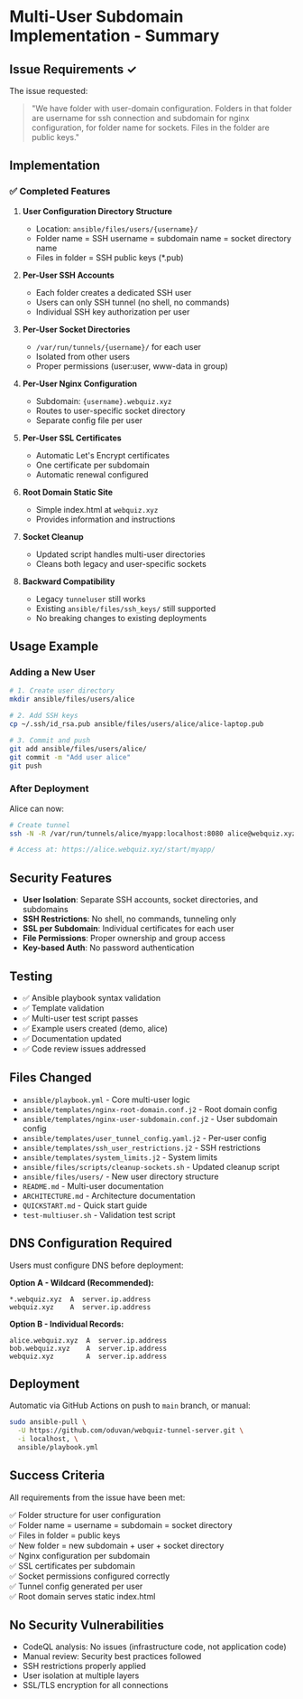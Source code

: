 # Multi-User Subdomain Implementation - Summary

## Issue Requirements ✓

The issue requested:
> "We have folder with user-domain configuration. Folders in that folder are username for ssh connection and subdomain for nginx configuration, for folder name for sockets. Files in the folder are public keys."

## Implementation

### ✅ Completed Features

1. **User Configuration Directory Structure**
   - Location: `ansible/files/users/{username}/`
   - Folder name = SSH username = subdomain name = socket directory name
   - Files in folder = SSH public keys (*.pub)

2. **Per-User SSH Accounts**
   - Each folder creates a dedicated SSH user
   - Users can only SSH tunnel (no shell, no commands)
   - Individual SSH key authorization per user

3. **Per-User Socket Directories**
   - `/var/run/tunnels/{username}/` for each user
   - Isolated from other users
   - Proper permissions (user:user, www-data in group)

4. **Per-User Nginx Configuration**
   - Subdomain: `{username}.webquiz.xyz`
   - Routes to user-specific socket directory
   - Separate config file per user

5. **Per-User SSL Certificates**
   - Automatic Let's Encrypt certificates
   - One certificate per subdomain
   - Automatic renewal configured

6. **Root Domain Static Site**
   - Simple index.html at `webquiz.xyz`
   - Provides information and instructions

7. **Socket Cleanup**
   - Updated script handles multi-user directories
   - Cleans both legacy and user-specific sockets

8. **Backward Compatibility**
   - Legacy `tunneluser` still works
   - Existing `ansible/files/ssh_keys/` still supported
   - No breaking changes to existing deployments

## Usage Example

### Adding a New User

```bash
# 1. Create user directory
mkdir ansible/files/users/alice

# 2. Add SSH keys
cp ~/.ssh/id_rsa.pub ansible/files/users/alice/alice-laptop.pub

# 3. Commit and push
git add ansible/files/users/alice/
git commit -m "Add user alice"
git push
```

### After Deployment

Alice can now:
```bash
# Create tunnel
ssh -N -R /var/run/tunnels/alice/myapp:localhost:8080 alice@webquiz.xyz

# Access at: https://alice.webquiz.xyz/start/myapp/
```

## Security Features

- **User Isolation**: Separate SSH accounts, socket directories, and subdomains
- **SSH Restrictions**: No shell, no commands, tunneling only
- **SSL per Subdomain**: Individual certificates for each user
- **File Permissions**: Proper ownership and group access
- **Key-based Auth**: No password authentication

## Testing

- ✅ Ansible playbook syntax validation
- ✅ Template validation
- ✅ Multi-user test script passes
- ✅ Example users created (demo, alice)
- ✅ Documentation updated
- ✅ Code review issues addressed

## Files Changed

- `ansible/playbook.yml` - Core multi-user logic
- `ansible/templates/nginx-root-domain.conf.j2` - Root domain config
- `ansible/templates/nginx-user-subdomain.conf.j2` - User subdomain config
- `ansible/templates/user_tunnel_config.yaml.j2` - Per-user config
- `ansible/templates/ssh_user_restrictions.j2` - SSH restrictions
- `ansible/templates/system_limits.j2` - System limits
- `ansible/files/scripts/cleanup-sockets.sh` - Updated cleanup script
- `ansible/files/users/` - New user directory structure
- `README.md` - Multi-user documentation
- `ARCHITECTURE.md` - Architecture documentation
- `QUICKSTART.md` - Quick start guide
- `test-multiuser.sh` - Validation test script

## DNS Configuration Required

Users must configure DNS before deployment:

**Option A - Wildcard (Recommended):**
```
*.webquiz.xyz  A  server.ip.address
webquiz.xyz    A  server.ip.address
```

**Option B - Individual Records:**
```
alice.webquiz.xyz  A  server.ip.address
bob.webquiz.xyz    A  server.ip.address
webquiz.xyz        A  server.ip.address
```

## Deployment

Automatic via GitHub Actions on push to `main` branch, or manual:
```bash
sudo ansible-pull \
  -U https://github.com/oduvan/webquiz-tunnel-server.git \
  -i localhost, \
  ansible/playbook.yml
```

## Success Criteria

All requirements from the issue have been met:

✅ Folder structure for user configuration  
✅ Folder name = username = subdomain = socket directory  
✅ Files in folder = public keys  
✅ New folder = new subdomain + user + socket directory  
✅ Nginx configuration per subdomain  
✅ SSL certificates per subdomain  
✅ Socket permissions configured correctly  
✅ Tunnel config generated per user  
✅ Root domain serves static index.html  

## No Security Vulnerabilities

- CodeQL analysis: No issues (infrastructure code, not application code)
- Manual review: Security best practices followed
- SSH restrictions properly applied
- User isolation at multiple layers
- SSL/TLS encryption for all connections
